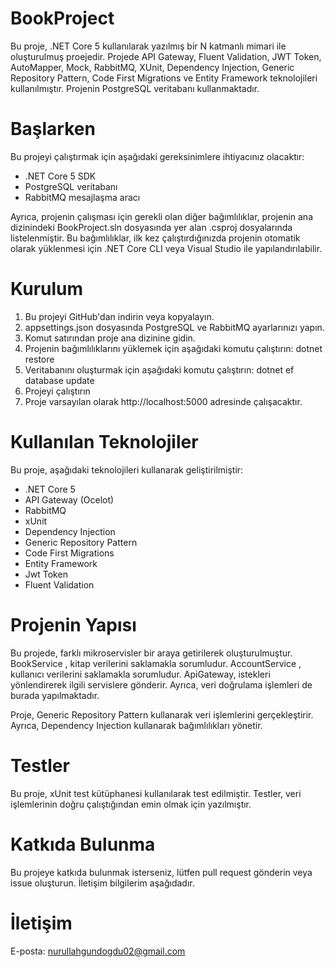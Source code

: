 # BookProject

Bu proje, .NET Core 5 kullanılarak yazılmış bir N katmanlı mimari ile oluşturulmuş proejedir. Projede API Gateway, Fluent Validation, JWT Token, AutoMapper, Mock, RabbitMQ, XUnit, Dependency Injection, Generic Repository Pattern, Code First Migrations ve Entity Framework teknolojileri kullanılmıştır. Projenin PostgreSQL veritabanı kullanmaktadır.

# Başlarken

Bu projeyi çalıştırmak için aşağıdaki gereksinimlere ihtiyacınız olacaktır:

* .NET Core 5 SDK
* PostgreSQL veritabanı
* RabbitMQ mesajlaşma aracı

Ayrıca, projenin çalışması için gerekli olan diğer bağımlılıklar, projenin ana dizinindeki BookProject.sln dosyasında yer alan .csproj dosyalarında listelenmiştir. Bu bağımlılıklar, ilk kez çalıştırdığınızda projenin otomatik olarak yüklenmesi için .NET Core CLI veya Visual Studio ile yapılandırılabilir.

# Kurulum

1. Bu projeyi GitHub'dan indirin veya kopyalayın.
2. appsettings.json dosyasında PostgreSQL ve RabbitMQ ayarlarınızı yapın.
3. Komut satırından proje ana dizinine gidin.
4. Projenin bağımlılıklarını yüklemek için aşağıdaki komutu çalıştırın:
dotnet restore
5. Veritabanını oluşturmak için aşağıdaki komutu çalıştırın:
dotnet ef database update
6. Projeyi çalıştırın
7. Proje varsayılan olarak http://localhost:5000 adresinde çalışacaktır.

# Kullanılan Teknolojiler

Bu proje, aşağıdaki teknolojileri kullanarak geliştirilmiştir:

* .NET Core 5
* API Gateway (Ocelot)
* RabbitMQ
* xUnit
* Dependency Injection
* Generic Repository Pattern
* Code First Migrations
* Entity Framework
* Jwt Token
* Fluent Validation

# Projenin Yapısı

Bu projede, farklı mikroservisler bir araya getirilerek oluşturulmuştur. BookService , kitap verilerini saklamakla sorumludur. AccountService , kullanıcı verilerini saklamakla sorumludur. ApiGateway, istekleri yönlendirerek ilgili servislere gönderir. Ayrıca, veri doğrulama işlemleri de burada yapılmaktadır.

Proje, Generic Repository Pattern kullanarak veri işlemlerini gerçekleştirir. Ayrıca, Dependency Injection kullanarak bağımlılıkları yönetir.

# Testler

Bu proje, xUnit test kütüphanesi kullanılarak test edilmiştir. Testler, veri işlemlerinin doğru çalıştığından emin olmak için yazılmıştır.


# Katkıda Bulunma

Bu projeye katkıda bulunmak isterseniz, lütfen pull request gönderin veya issue oluşturun. İletişim bilgilerim aşağıdadır.

# İletişim
E-posta: nurullahgundogdu02@gmail.com

